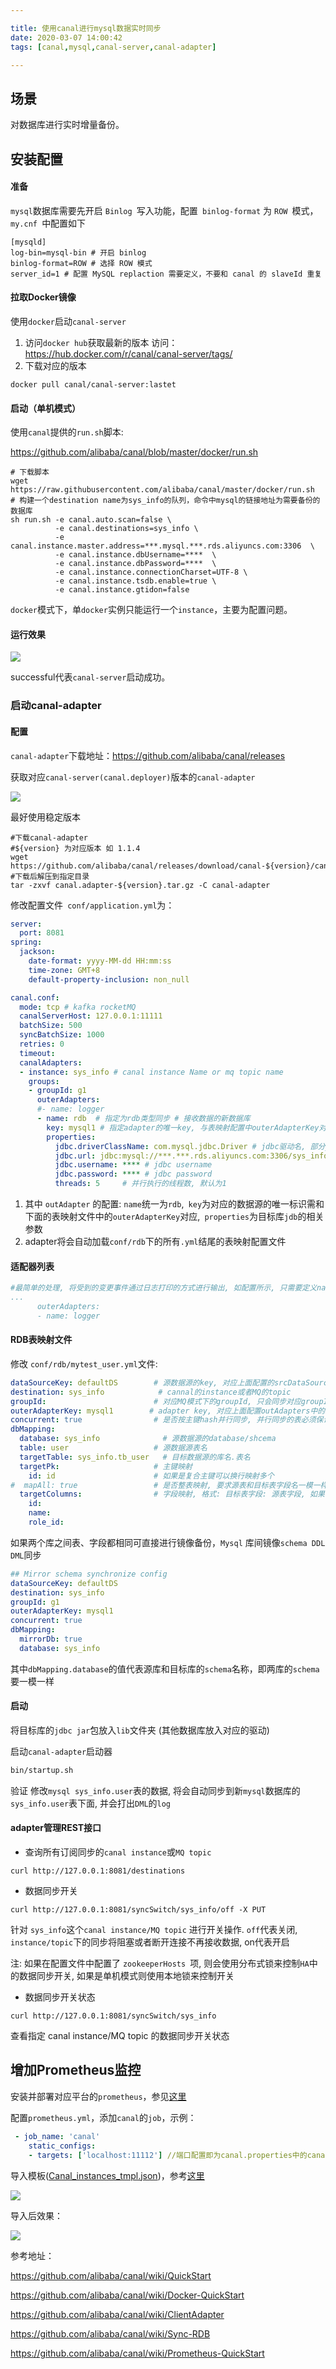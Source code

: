 ```yaml
---

title: 使用canal进行mysql数据实时同步
date: 2020-03-07 14:00:42
tags: [canal,mysql,canal-server,canal-adapter]

---
```


## 场景

对数据库进行实时增量备份。

## 安装配置

#### 准备

`mysql`数据库需要先开启 `Binlog `写入功能，配置` binlog-format` 为 `ROW `模式，`my.cnf `中配置如下

```properties
[mysqld]
log-bin=mysql-bin # 开启 binlog
binlog-format=ROW # 选择 ROW 模式
server_id=1 # 配置 MySQL replaction 需要定义，不要和 canal 的 slaveId 重复
```

#### 拉取Docker镜像

使用`docker`启动`canal-server`

1. 访问`docker hub`获取最新的版本 访问：https://hub.docker.com/r/canal/canal-server/tags/
2. 下载对应的版本

```shell
docker pull canal/canal-server:lastet
```

#### 启动（单机模式）

使用`canal`提供的`run.sh`脚本:

 https://github.com/alibaba/canal/blob/master/docker/run.sh

```shell
# 下载脚本
wget https://raw.githubusercontent.com/alibaba/canal/master/docker/run.sh 
# 构建一个destination name为sys_info的队列，命令中mysql的链接地址为需要备份的数据库
sh run.sh -e canal.auto.scan=false \
		  -e canal.destinations=sys_info \
		  -e canal.instance.master.address=***.mysql.***.rds.aliyuncs.com:3306  \
		  -e canal.instance.dbUsername=****  \
		  -e canal.instance.dbPassword=****  \
		  -e canal.instance.connectionCharset=UTF-8 \
		  -e canal.instance.tsdb.enable=true \
		  -e canal.instance.gtidon=false  
```

`docker`模式下，单`docker`实例只能运行一个`instance`，主要为配置问题。

#### 运行效果

![](https://azrael-1252339850.cos.ap-chengdu.myqcloud.com/20200307141300.png)

successful代表`canal-server`启动成功。

### 启动canal-adapter

#### 配置

`canal-adapter`下载地址：https://github.com/alibaba/canal/releases

获取对应`canal-server(canal.deployer)`版本的`canal-adapter`

![](https://azrael-1252339850.cos.ap-chengdu.myqcloud.com/20200307142325.png)

最好使用稳定版本

```shell
#下载canal-adapter 
#${version} 为对应版本 如 1.1.4
wget https://github.com/alibaba/canal/releases/download/canal-${version}/canal.adapter-${version}.tar.gz 
#下载后解压到指定目录
tar -zxvf canal.adapter-${version}.tar.gz -C canal-adapter
```

修改配置文件` conf/application.yml`为：

```yaml
server:
  port: 8081
spring:
  jackson:
    date-format: yyyy-MM-dd HH:mm:ss
    time-zone: GMT+8
    default-property-inclusion: non_null

canal.conf:
  mode: tcp # kafka rocketMQ
  canalServerHost: 127.0.0.1:11111
  batchSize: 500
  syncBatchSize: 1000
  retries: 0
  timeout:
  canalAdapters:
  - instance: sys_info # canal instance Name or mq topic name  
    groups:
    - groupId: g1
      outerAdapters:
      #- name: logger
      - name: rdb  # 指定为rdb类型同步 # 接收数据的新数据库
        key: mysql1 # 指定adapter的唯一key, 与表映射配置中outerAdapterKey对应
        properties:
          jdbc.driverClassName: com.mysql.jdbc.Driver # jdbc驱动名, 部分jdbc的jar包需要自行放致lib目录下
          jdbc.url: jdbc:mysql://***.***.rds.aliyuncs.com:3306/sys_info?useUnicode=true # jdbc url
          jdbc.username: **** # jdbc username
          jdbc.password: **** # jdbc password
          threads: 5     # 并行执行的线程数, 默认为1

```

1. 其中 `outAdapter` 的配置: `name`统一为`rdb`,` key`为对应的数据源的唯一标识需和下面的表映射文件中的`outerAdapterKey`对应,` properties`为目标库`jdb`的相关参数
2. adapter将会自动加载` conf/rdb `下的所有`.yml`结尾的表映射配置文件

#### 适配器列表

```yaml
#最简单的处理, 将受到的变更事件通过日志打印的方式进行输出, 如配置所示, 只需要定义name: logger即可
...
      outerAdapters:                        
      - name: logger 
```

#### RDB表映射文件

修改 `conf/rdb/mytest_user.yml`文件:

```yml
dataSourceKey: defaultDS        # 源数据源的key, 对应上面配置的srcDataSources中的值
destination: sys_info            # cannal的instance或者MQ的topic
groupId:                        # 对应MQ模式下的groupId, 只会同步对应groupId的数据
outerAdapterKey: mysql1        # adapter key, 对应上面配置outAdapters中的key
concurrent: true                # 是否按主键hash并行同步, 并行同步的表必须保证主键不会更改及主键不能为其他同步表的外键!!
dbMapping:
  database: sys_info              # 源数据源的database/shcema
  table: user                   # 源数据源表名
  targetTable: sys_info.tb_user   # 目标数据源的库名.表名
  targetPk:                     # 主键映射
    id: id                      # 如果是复合主键可以换行映射多个
#  mapAll: true                 # 是否整表映射, 要求源表和目标表字段名一模一样 (如果targetColumns也配置了映射,则以targetColumns配置为准)
  targetColumns:                # 字段映射, 格式: 目标表字段: 源表字段, 如果字段名一样源表字段名可不填
    id:
    name:
    role_id:
```

如果两个库之间表、字段都相同可直接进行镜像备份，`Mysql` 库间镜像`schema DDL DML`同步

```yml
## Mirror schema synchronize config
dataSourceKey: defaultDS
destination: sys_info
groupId: g1
outerAdapterKey: mysql1
concurrent: true
dbMapping:
  mirrorDb: true
  database: sys_info
```

其中`dbMapping.database`的值代表源库和目标库的`schema`名称，即两库的`schema`要一模一样

#### 启动

将目标库的`jdbc jar`包放入`lib`文件夹 (其他数据库放入对应的驱动)

启动`canal-adapter`启动器

```bash
bin/startup.sh
```

验证 修改`mysql sys_info.user`表的数据, 将会自动同步到新`mysql`数据库的`sys_info.user`表下面, 并会打出`DML`的`log`

#### adapter管理REST接口

- 查询所有订阅同步的`canal instance`或`MQ topic`

```shell
curl http://127.0.0.1:8081/destinations
```

- 数据同步开关

```shell
curl http://127.0.0.1:8081/syncSwitch/sys_info/off -X PUT
```

针对 `sys_info`这个`canal instance/MQ topic` 进行开关操作. `off`代表关闭,` instance/topic`下的同步将阻塞或者断开连接不再接收数据, on代表开启

注: 如果在配置文件中配置了 `zookeeperHosts `项, 则会使用分布式锁来控制`HA`中的数据同步开关, 如果是单机模式则使用本地锁来控制开关

- 数据同步开关状态

```shell
curl http://127.0.0.1:8081/syncSwitch/sys_info
```

查看指定 canal instance/MQ topic 的数据同步开关状态

## 增加Prometheus监控

安装并部署对应平台的`prometheus`，参见[这里](prometheus-grafana)

配置`prometheus.yml`，添加`canal`的`job`，示例：

```yml
 - job_name: 'canal'
    static_configs:
    - targets: ['localhost:11112'] //端口配置即为canal.properties中的canal.metrics.pull.port
```

导入模板([Canal_instances_tmpl.json](https://raw.githubusercontent.com/alibaba/canal/master/deployer/src/main/resources/metrics/Canal_instances_tmpl.json))，参考[这里](http://docs.grafana.org/reference/export_import/#importing-a-dashboard)

![](https://azrael-1252339850.cos.ap-chengdu.myqcloud.com/20200307150301.png)

导入后效果：

![](https://azrael-1252339850.cos.ap-chengdu.myqcloud.com/20200307145939.png)

参考地址：

https://github.com/alibaba/canal/wiki/QuickStart

https://github.com/alibaba/canal/wiki/Docker-QuickStart

https://github.com/alibaba/canal/wiki/ClientAdapter

https://github.com/alibaba/canal/wiki/Sync-RDB

https://github.com/alibaba/canal/wiki/Prometheus-QuickStart